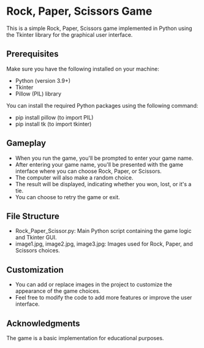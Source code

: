 # Rock, Paper, Scissors Game

This is a simple Rock, Paper, Scissors game implemented in Python using the Tkinter library for the graphical user interface.

## Prerequisites

Make sure you have the following installed on your machine:

- Python (version 3.9+)
- Tkinter
- Pillow (PIL) library

You can install the required Python packages using the following command:

- pip install pillow (to import PIL)
- pip install tk  (to import tkinter)

## Gameplay

- When you run the game, you'll be prompted to enter your game name.
- After entering your game name, you'll be presented with the game interface where you can choose Rock, Paper, or Scissors.
- The computer will also make a random choice.
- The result will be displayed, indicating whether you won, lost, or it's a tie.
- You can choose to retry the game or exit.

## File Structure

- Rock_Paper_Scissor.py: Main Python script containing the game logic and Tkinter GUI.
- image1.jpg, image2.jpg, image3.jpg: Images used for Rock, Paper, and Scissors choices.

## Customization

- You can add or replace images in the project to customize the appearance of the game choices.
- Feel free to modify the code to add more features or improve the user interface.

## Acknowledgments

The game is a basic implementation for educational purposes.


